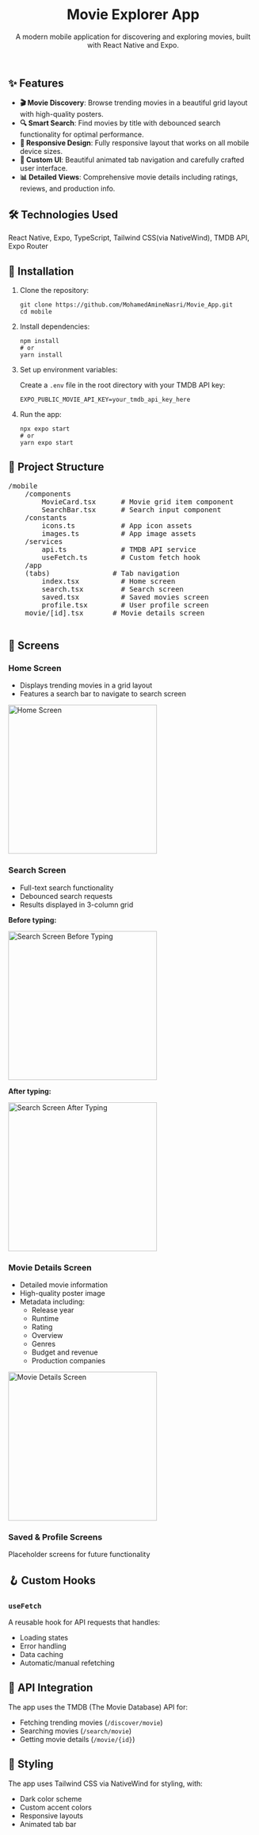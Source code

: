 <!DOCTYPE html>
<html lang="en">
<head>
  <meta charset="UTF-8" />
  <meta name="viewport" content="width=device-width, initial-scale=1.0" />
</head>
<body>
  <header>
    <h1>Movie Explorer App</h1>
    <p>A modern mobile application for discovering and exploring movies, built with React Native and Expo.</p>
  </header>

  <section>
    <h2>✨ Features</h2>
    <ul>
      <li><strong>🎬 Movie Discovery</strong>: Browse trending movies in a beautiful grid layout with high-quality posters.</li>
      <li><strong>🔍 Smart Search</strong>: Find movies by title with debounced search functionality for optimal performance.</li>
      <li><strong>📱 Responsive Design</strong>: Fully responsive layout that works on all mobile device sizes.</li>
      <li><strong>🎨 Custom UI</strong>: Beautiful animated tab navigation and carefully crafted user interface.</li>
      <li><strong>📊 Detailed Views</strong>: Comprehensive movie details including ratings, reviews, and production info.</li>
    </ul>
  </section>

  <section>
    <h2>🛠 Technologies Used</h2>
    <p>React Native, Expo, TypeScript, Tailwind CSS(via NativeWind), TMDB API, Expo Router</p>
  </section>

  <section>
    <h2>🚀 Installation</h2>
    <ol>
      <li>Clone the repository:
        <pre><code>git clone https://github.com/MohamedAmineNasri/Movie_App.git
cd mobile</code></pre>
      </li>
      <li>Install dependencies:
        <pre><code>npm install
# or
yarn install</code></pre>
      </li>
      <li>Set up environment variables:
        <p>Create a <code>.env</code> file in the root directory with your TMDB API key:</p>
        <pre><code>EXPO_PUBLIC_MOVIE_API_KEY=your_tmdb_api_key_here</code></pre>
      </li>
      <li>Run the app:
        <pre><code>npx expo start
# or
yarn expo start</code></pre>
      </li>
    </ol>
  </section>

  <section>
    <h2>📂 Project Structure</h2>
    <pre>
/mobile
    /components
        MovieCard.tsx      # Movie grid item component
        SearchBar.tsx      # Search input component
    /constants
        icons.ts           # App icon assets
        images.ts          # App image assets
    /services
        api.ts             # TMDB API service
        useFetch.ts        # Custom fetch hook
    /app
    (tabs)               # Tab navigation
        index.tsx          # Home screen
        search.tsx         # Search screen
        saved.tsx          # Saved movies screen
        profile.tsx        # User profile screen
    movie/[id].tsx       # Movie details screen
    </pre>
  </section>

  <section>
  <h2>📱 Screens</h2>

  <h3>Home Screen</h3>
  <ul>
    <li>Displays trending movies in a grid layout</li>
    <li>Features a search bar to navigate to search screen</li>
  </ul>
  <img src="mobile/assets/images/homeScreen.png" alt="Home Screen" width="300"/>

  <h3>Search Screen</h3>
  <ul>
    <li>Full-text search functionality</li>
    <li>Debounced search requests</li>
    <li>Results displayed in 3-column grid</li>
  </ul>
  <p><strong>Before typing:</strong></p>
  <img src="mobile/assets/images/SearchScreen1.png" alt="Search Screen Before Typing" width="300"/>
  <p><strong>After typing:</strong></p>
  <img src="mobile/assets/images/SearchScreen2.png" alt="Search Screen After Typing" width="300"/>

  <h3>Movie Details Screen</h3>
  <ul>
    <li>Detailed movie information</li>
    <li>High-quality poster image</li>
    <li>Metadata including:
      <ul>
        <li>Release year</li>
        <li>Runtime</li>
        <li>Rating</li>
        <li>Overview</li>
        <li>Genres</li>
        <li>Budget and revenue</li>
        <li>Production companies</li>
      </ul>
    </li>
  </ul>
  <img src="mobile/assets/images/MovieDetailScreen.png" alt="Movie Details Screen" width="300"/>

  <h3>Saved & Profile Screens</h3>
  <p>Placeholder screens for future functionality</p>
</section>


  <section>
    <h2>🪝 Custom Hooks</h2>
    <h3><code>useFetch</code></h3>
    <p>A reusable hook for API requests that handles:</p>
    <ul>
      <li>Loading states</li>
      <li>Error handling</li>
      <li>Data caching</li>
      <li>Automatic/manual refetching</li>
    </ul>
  </section>

  <section>
    <h2>🔌 API Integration</h2>
    <p>The app uses the TMDB (The Movie Database) API for:</p>
    <ul>
      <li>Fetching trending movies (<code>/discover/movie</code>)</li>
      <li>Searching movies (<code>/search/movie</code>)</li>
      <li>Getting movie details (<code>/movie/{id}</code>)</li>
    </ul>
  </section>

  <section>
    <h2>🎨 Styling</h2>
    <p>The app uses Tailwind CSS via NativeWind for styling, with:</p>
    <ul>
      <li>Dark color scheme</li>
      <li>Custom accent colors</li>
      <li>Responsive layouts</li>
      <li>Animated tab bar</li>
    </ul>
  </section>
</body>
</html>
